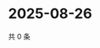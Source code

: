 # 2025-08-26

共 0 条

<!-- BEGIN ZHIHUVIDEO -->
<!-- 最后更新时间 Tue Aug 26 2025 14:17:50 GMT+0800 (China Standard Time) -->

<!-- END ZHIHUVIDEO -->
